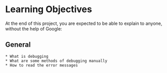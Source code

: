 # Learning Objectives
At the end of this project, you are expected to be able to explain to anyone, without the help of Google:

## General
	* What is debugging
	* What are some methods of debugging manually
	* How to read the error messages
